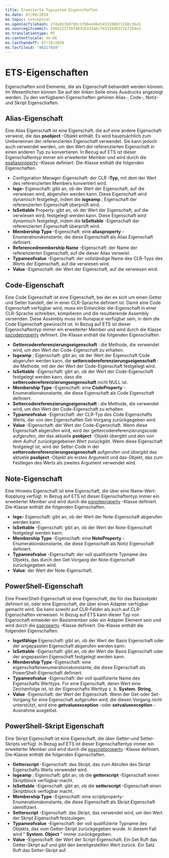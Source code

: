 ```yaml
---
title: Erweiterte Typsystem Eigenschaften
ms.date: 07/09/2020
ms.topic: conceptual
ms.openlocfilehash: 27da913b07dbc5f06ee46e5433208871168c36a5
ms.sourcegitcommit: d26e2237397483c6333abcf4331bd82f2e72b4e3
ms.translationtype: MT
ms.contentlocale: de-DE
ms.lasthandoff: 07/10/2020
ms.locfileid: "86217934"
---
```

# <a name="ets-properties"></a>ETS-Eigenschaften

Eigenschaften sind Elemente, die als Eigenschaft behandelt werden können. Im Wesentlichen können Sie auf der linken Seite eines Ausdrucks angezeigt werden. Zu den verfügbaren Eigenschaften gehören Alias-, Code-, Notiz-und Skript Eigenschaften.

## <a name="alias-property"></a>Alias-Eigenschaft

Eine Alias Eigenschaft ist eine Eigenschaft, die auf eine andere Eigenschaft verweist, die das **psobject** -Objekt enthält. Es wird hauptsächlich zum Umbenennen der referenzierten Eigenschaft verwendet. Sie kann jedoch auch verwendet werden, um den Wert der referenzierten Eigenschaft in einen anderen Typ zu konvertieren. In Bezug auf ETS ist dieser Eigenschaftentyp immer ein erweiterter Member und wird durch die [psaliasproperty](/dotnet/api/system.management.automation.psaliasproperty) -Klasse definiert. Die-Klasse enthält die folgenden Eigenschaften.

- Configuration Manager-Eigenschaft: der CLR **-Typ,** mit dem der Wert des referenzierten Members konvertiert wird.
- **Isge-** Eigenschaft: gibt an, ob der Wert der Eigenschaft, auf die verwiesen wird, abgerufen werden kann.
  Diese Eigenschaft wird dynamisch festgelegt, indem die **isgeamp** ; Eigenschaft der referenzierten Eigenschaft überprüft wird.
- **IsSettable** Property: gibt an, ob der Wert der Eigenschaft, auf die verwiesen wird, festgelegt werden kann. Diese Eigenschaft wird dynamisch festgelegt, indem die **IsSettable** -Eigenschaft der referenzierten Eigenschaft überprüft wird.
- **Membership Type** -Eigenschaft: eine **aliasproperty** -Enumerationskonstante, die diese Eigenschaft als Alias Eigenschaft definiert.
- **Referencedmembership Name** -Eigenschaft: der Name der referenzierten Eigenschaft, auf die dieser Alias verweist.
- **Typameofvalue** -Eigenschaft: der vollständige Name des CLR-Typs des Werts der Eigenschaft, auf die verwiesen wird.
- **Value** -Eigenschaft: der Wert der Eigenschaft, auf die verwiesen wird.

## <a name="code-property"></a>Code-Eigenschaft

Eine Code Eigenschaft ist eine Eigenschaft, bei der es sich um einen Getter und Setter handelt, der in einer CLR-Sprache definiert ist. Damit eine Code Eigenschaft verfügbar wird, muss ein Entwickler die-Eigenschaft in einer CLR-Sprache schreiben, kompilieren und die resultierende Assembly versenden. Diese Assembly muss im Runspace verfügbar sein, in dem die Code Eigenschaft gewünscht ist. In Bezug auf ETS ist dieser Eigenschaftentyp immer ein erweiterter Member und wird durch die Klasse [pscodeproperty](/dotnet/api/system.management.automation.pscodeproperty) definiert. Die-Klasse enthält die folgenden Eigenschaften.

- **Gettercodereferenzierungseigenschaft** : die Methode, die verwendet wird, um den Wert der Code-Eigenschaft zu erhalten.
- **Isgeamp** ; Eigenschaft: gibt an, ob der Wert der Eigenschaft Code abgerufen werden kann, die **settercodereferenzierungseigenschaft** : die Methode, mit der der Wert der Code-Eigenschaft festgelegt wird.
- **IsSettable** -Eigenschaft: gibt an, ob der Wert der Code-Eigenschaft festgelegt werden kann, dass die **settercodereferenzierungseigenschaft** nicht NULL ist.
- **Membership Type** -Eigenschaft: eine **CodeProperty** -Enumerationskonstante, die diese Eigenschaft als Code Eigenschaft definiert.
- **Settercodereferenzierungseigenschaft** : die Methode, die verwendet wird, um den Wert der Code-Eigenschaft zu erhalten.
- **Typameofvalue** -Eigenschaft: der CLR-Typ des Code Eigenschafts Werts, der von den Eigenschaften Get-Vorgang zurückgegeben wird.
- **Value** -Eigenschaft: der Wert der Code-Eigenschaft. Wenn diese Eigenschaft abgerufen wird, wird der gettercodereferenzierungscode aufgerufen, der das aktuelle **psobject** -Objekt übergibt und den von dem Aufruf zurückgegebenen Wert zurückgibt. Wenn diese Eigenschaft festgelegt ist, wird der Setter-Code in der **settercodereferenzierungseigenschaft** aufgerufen und übergibt das aktuelle **psobject** -Objekt als erstes Argument und das-Objekt, das zum Festlegen des Werts als zweites Argument verwendet wird.

## <a name="note-property"></a>Note-Eigenschaft

Eine Hinweis Eigenschaft ist eine Eigenschaft, die über eine Name-Wert-Kopplung verfügt. In Bezug auf ETS ist dieser Eigenschaftentyp immer ein erweiterter Member und wird durch die [psnoteproperty](/dotnet/api/system.management.automation.psnoteproperty) -Klasse definiert. Die-Klasse enthält die folgenden Eigenschaften.

- **Isge-** Eigenschaft: gibt an, ob der Wert der Note-Eigenschaft abgerufen werden kann.
- **IsSettable** -Eigenschaft: gibt an, ob der Wert der Note-Eigenschaft festgelegt werden kann.
- **Membership Type** -Eigenschaft: eine **NoteProperty** -Enumerationskonstante, die diese Eigenschaft als Notiz Eigenschaft definiert.
- **Typameofvalue** -Eigenschaft: der voll qualifizierte Typname des Objekts, das durch den Get-Vorgang der Note-Eigenschaft zurückgegeben wird.
- **Value**: der Wert der Note-Eigenschaft.

## <a name="powershell-property"></a>PowerShell-Eigenschaft

Eine PowerShell-Eigenschaft ist eine Eigenschaft, die für das Basisobjekt definiert ist, oder eine Eigenschaft, die über einen Adapter verfügbar gemacht wird. Sie kann sowohl auf CLR-Felder als auch auf CLR-Eigenschaften verweisen. In Bezug auf ETS kann dieser Typ von Eigenschaft entweder ein Basismember oder ein Adapter Element sein und wird durch die [psproperty](/dotnet/api/system.management.automation.psproperty) -Klasse definiert. Die-Klasse enthält die folgenden Eigenschaften.

- **Isgetfähige** Eigenschaft: gibt an, ob der Wert der Basis Eigenschaft oder der angepassten Eigenschaft abgerufen werden kann.
- **IsSettable** -Eigenschaft: gibt an, ob der Wert der Basis Eigenschaft oder der angepassten Eigenschaft festgelegt werden kann.
- **Membership Type** -Eigenschaft: eine eigenschaftenenumerationskonstante, die diese Eigenschaft als PowerShell-Eigenschaft definiert.
- **Typameofvalue** -Eigenschaft: der voll qualifizierte Name des Eigenschafts Werttyps. Für eine Eigenschaft, deren Wert eine Zeichenfolge ist, ist der Eigenschafts Werttyp z. b. **System. String**.
- **Value** -Eigenschaft: der Wert der Eigenschaft. Wenn der Get-oder Set-Vorgang für eine Eigenschaft aufgerufen wird, die diesen Vorgang nicht unterstützt, wird eine **getvalueexception** -oder **setvalueexception** -Ausnahme ausgelöst.

## <a name="powershell-script-property"></a>PowerShell-Skript Eigenschaft

Eine Skript Eigenschaft ist eine Eigenschaft, die über Getter-und Setter-Skripts verfügt. In Bezug auf ETS ist dieser Eigenschaftentyp immer ein erweiterter Member und wird durch die [psscriptproperty](/dotnet/api/system.management.automation.psscriptproperty) -Klasse definiert. Die-Klasse enthält die folgenden Eigenschaften.

- **Getterscript** -Eigenschaft: das Skript, das zum Abrufen des Skript Eigenschafts Werts verwendet wird.
- **Isgeamp** ; Eigenschaft: gibt an, ob die **getterscript** -Eigenschaft einen Skriptblock verfügbar macht.
- **IsSettable** -Eigenschaft: gibt an, ob die **setterscript** -Eigenschaft einen Skriptblock verfügbar macht.
- **Membership Type** -Eigenschaft: eine scriptproperty-Enumerationskonstante, die diese Eigenschaft als Skript Eigenschaft identifiziert.
- **Setterscript** -Eigenschaft: das Skript, das verwendet wird, um den Wert der Skript Eigenschaft festzulegen.
- **Typameofvalue** -Eigenschaft: der voll qualifizierte Typname des Objekts, das vom Getter-Skript zurückgegeben wurde. In diesem Fall wird " **System. Object** " immer zurückgegeben.
- **Value** -Eigenschaft: der Wert der Script-Eigenschaft. Ein Get Ruft das Getter-Skript auf und gibt den bereitgestellten Wert zurück. Ein Satz Ruft das Setter-Skript auf.
